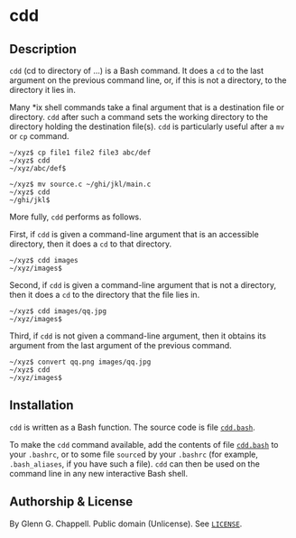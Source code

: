 # cdd

## Description

`cdd` (cd to directory of ...) is a Bash command. It does a `cd` to the
last argument on the previous command line, or, if this is not a
directory, to the directory it lies in.

Many \*ix shell commands take a final argument that is a destination
file or directory. `cdd` after such a command sets the working directory
to the directory holding the destination file(s). `cdd` is particularly
useful after a `mv` or `cp` command.

    ~/xyz$ cp file1 file2 file3 abc/def
    ~/xyz$ cdd
    ~/xyz/abc/def$

    ~/xyz$ mv source.c ~/ghi/jkl/main.c
    ~/xyz$ cdd
    ~/ghi/jkl$

More fully, `cdd` performs as follows.

First, if `cdd` is given a command-line argument that is an accessible
directory, then it does a `cd` to that directory.

    ~/xyz$ cdd images
    ~/xyz/images$

Second, if `cdd` is given a command-line argument that is not a
directory, then it does a `cd` to the directory that the file lies in.

    ~/xyz$ cdd images/qq.jpg
    ~/xyz/images$

Third, if `cdd` is not given a command-line argument, then it obtains
its argument from the last argument of the previous command.

    ~/xyz$ convert qq.png images/qq.jpg
    ~/xyz$ cdd
    ~/xyz/images$

## Installation

`cdd` is written as a Bash function. The source code is file
[`cdd.bash`](cdd.bash).

To make the `cdd` command available, add the contents of file
[`cdd.bash`](cdd.bash) to your `.bashrc`, or to some file `source`d by
your `.bashrc` (for example, `.bash_aliases`, if you have such a file).
`cdd` can then be used on the command line in any new interactive Bash
shell.

## Authorship & License

By Glenn G. Chappell.
Public domain (Unlicense).
See [`LICENSE`](LICENSE).

